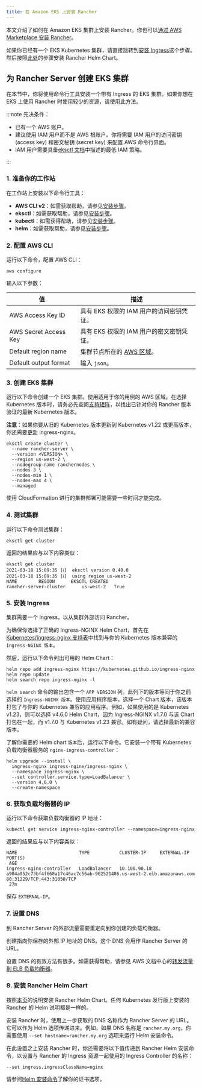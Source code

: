 ```yaml
---
title: 在 Amazon EKS 上安装 Rancher
---
```


<head>
  <link rel="canonical" href="https://ranchermanager.docs.rancher.com/zh/getting-started/installation-and-upgrade/install-upgrade-on-a-kubernetes-cluster/rancher-on-amazon-eks"/>
</head>

本文介绍了如何在 Amazon EKS 集群上安装 Rancher。你也可以[通过 AWS Marketplace 安装 Rancher](../../quick-start-guides/deploy-rancher-manager/aws-marketplace.md)。

如果你已经有一个 EKS Kubernetes 集群，请直接跳转到[安装 Ingress](#5-安装-ingress)这个步骤。然后按照[此处](install-upgrade-on-a-kubernetes-cluster.md#安装-rancher-helm-chart)的步骤安装 Rancher Helm Chart。

## 为 Rancher Server 创建 EKS 集群

在本节中，你将使用命令行工具安装一个带有 Ingress 的 EKS 集群。如果你想在 EKS 上使用 Rancher 时使用较少的资源，请使用此方法。

:::note 先决条件：

- 已有一个 AWS 账户。
- 建议使用 IAM 用户而不是 AWS 根账户。你将需要 IAM 用户的访问密钥 (access key) 和密文秘钥 (secret key) 来配置 AWS 命令行界面。
- IAM 用户需要具备[eksctl 文档](https://eksctl.io/usage/minimum-iam-policies/)中描述的最低 IAM 策略。

:::

### 1. 准备你的工作站

在工作站上安装以下命令行工具：

- **AWS CLI v2**：如需获取帮助，请参见[安装步骤](https://docs.aws.amazon.com/cli/latest/userguide/install-cliv2.html)。
- **eksctl**：如需获取帮助，请参见[安装步骤](https://docs.aws.amazon.com/eks/latest/userguide/eksctl.html)。
- **kubectl**：如需获得帮助，请参见[安装步骤](https://docs.aws.amazon.com/eks/latest/userguide/install-kubectl.html)。
- **helm**：如需获取帮助，请参见[安装步骤](https://helm.sh/docs/intro/install/)。

### 2. 配置 AWS CLI

运行以下命令，配置 AWS CLI：

```
aws configure
```

输入以下参数：

| 值                    | 描述                                                                                                                                                                       |
| --------------------- | -------------------------------------------------------------------------------------------------------------------------------------------------------------------------- |
| AWS Access Key ID     | 具有 EKS 权限的 IAM 用户的访问密钥凭证。                                                                                                                                   |
| AWS Secret Access Key | 具有 EKS 权限的 IAM 用户的密文密钥凭证。                                                                                                                                   |
| Default region name   | 集群节点所在的 [AWS 区域](https://docs.aws.amazon.com/AmazonRDS/latest/UserGuide/Concepts.RegionsAndAvailabilityZones.html#Concepts.RegionsAndAvailabilityZones.Regions)。 |
| Default output format | 输入 `json`。                                                                                                                                                              |

### 3. 创建 EKS 集群

运行以下命令创建一个 EKS 集群。使用适用于你的用例的 AWS 区域。在选择 Kubernetes 版本时，请务必先查阅[支持矩阵](https://rancher.com/support-matrix/)，以找出已针对你的 Rancher 版本验证的最新 Kubernetes 版本。

**注意**：如果你要从旧的 Kubernetes 版本更新到 Kubernetes v1.22 或更高版本，你还需要[更新](https://kubernetes.github.io/ingress-nginx/user-guide/k8s-122-migration/) ingress-nginx。

```
eksctl create cluster \
  --name rancher-server \
  --version <VERSION> \
  --region us-west-2 \
  --nodegroup-name ranchernodes \
  --nodes 3 \
  --nodes-min 1 \
  --nodes-max 4 \
  --managed
```

使用 CloudFormation 进行的集群部署可能需要一些时间才能完成。

### 4. 测试集群

运行以下命令测试集群：

```
eksctl get cluster
```

返回的结果应与以下内容类似：

```
eksctl get cluster
2021-03-18 15:09:35 [ℹ]  eksctl version 0.40.0
2021-03-18 15:09:35 [ℹ]  using region us-west-2
NAME		REGION		EKSCTL CREATED
rancher-server-cluster		us-west-2	True
```

### 5. 安装 Ingress

集群需要一个 Ingress，以从集群外部访问 Rancher。

为确保你选择了正确的 Ingress-NGINX Helm Chart，首先在 [Kubernetes/ingress-nginx 支持表](https://github.com/kubernetes/ingress-nginx#supported-versions-table)中找到与你的 Kubernetes 版本兼容的 `Ingress-NGINX 版本`。

然后，运行以下命令列出可用的 Helm Chart：

```
helm repo add ingress-nginx https://kubernetes.github.io/ingress-nginx
helm repo update
helm search repo ingress-nginx -l
```

`helm search` 命令的输出包含一个 `APP VERSION` 列。此列下的版本等同于你之前选择的 `Ingress-NGINX 版本`。使用应用程序版本，选择一个 Chart 版本，该版本打包了与你的 Kubernetes 兼容的应用程序。例如，如果使用的是 Kubernetes v1.23，则可以选择 v4.6.0 Helm Chart，因为 Ingress-NGINX v1.7.0 与该 Chart 打包在一起，而 v1.7.0 与 Kubernetes v1.23 兼容。如有疑问，请选择最新的兼容版本。

了解你需要的 Helm chart `版本`后，运行以下命令。它安装一个带有 Kubernetes 负载均衡器服务的 `nginx-ingress-controller`：

```
helm upgrade --install \
  ingress-nginx ingress-nginx/ingress-nginx \
  --namespace ingress-nginx \
  --set controller.service.type=LoadBalancer \
  --version 4.6.0 \
  --create-namespace
```

### 6. 获取负载均衡器的 IP

运行以下命令获取负载均衡器的 IP 地址：

```
kubectl get service ingress-nginx-controller --namespace=ingress-nginx
```

返回的结果应与以下内容类似：

```
NAME                       TYPE           CLUSTER-IP     EXTERNAL-IP                                                              PORT(S)
 AGE
ingress-nginx-controller   LoadBalancer   10.100.90.18   a904a952c73bf4f668a17c46ac7c56ab-962521486.us-west-2.elb.amazonaws.com   80:31229/TCP,443:31050/TCP
 27m
```

保存 `EXTERNAL-IP`。

### 7. 设置 DNS

到 Rancher Server 的外部流量需要重定向到你创建的负载均衡器。

创建指向你保存的外部 IP 地址的 DNS。这个 DNS 会用作 Rancher Server 的 URL。

设置 DNS 的有效方法有很多。如需获得帮助，请参见 AWS 文档中心的[转发流量到 ELB 负载均衡器](https://docs.aws.amazon.com/Route53/latest/DeveloperGuide/routing-to-elb-load-balancer.html)。

### 8. 安装 Rancher Helm Chart

按照[本页](install-upgrade-on-a-kubernetes-cluster.md#安装-rancher-helm-chart)的说明安装 Rancher Helm Chart。任何 Kubernetes 发行版上安装的 Rancher 的 Helm 说明都是一样的。

安装 Rancher 时，使用上一步获取的 DNS 名称作为 Rancher Server 的 URL。它可以作为 Helm 选项传递进来。例如，如果 DNS 名称是 `rancher.my.org`，你需要使用 `--set hostname=rancher.my.org` 选项来运行 Helm 安装命令。

在此设置之上安装 Rancher 时，你还需要将以下值传递到 Rancher Helm 安装命令，以设置与 Rancher 的 Ingress 资源一起使用的 Ingress Controller 的名称：

```
--set ingress.ingressClassName=nginx
```

请参阅[Helm 安装命令](install-upgrade-on-a-kubernetes-cluster.md#5-根据你选择的证书选项通过-helm-安装-rancher)了解你的证书选项。
